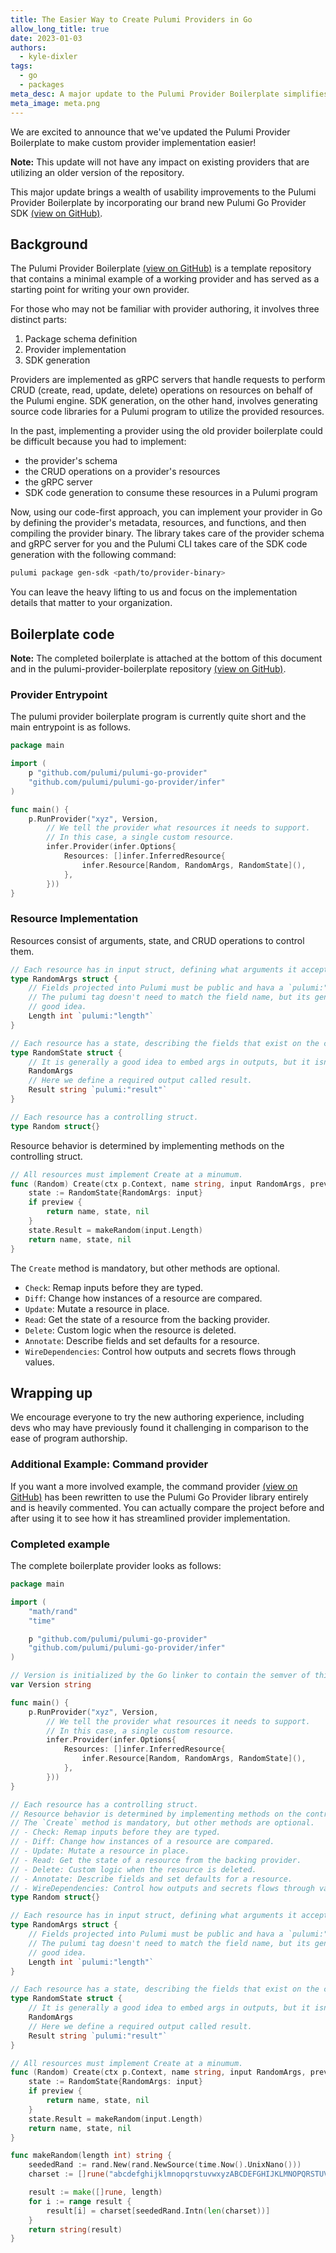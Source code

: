 ```yaml
---
title: The Easier Way to Create Pulumi Providers in Go
allow_long_title: true
date: 2023-01-03
authors: 
  - kyle-dixler
tags:
  - go
  - packages
meta_desc: A major update to the Pulumi Provider Boilerplate simplifies the provider development process.
meta_image: meta.png
---
```


We are excited to announce that we've updated the Pulumi Provider Boilerplate to make custom provider implementation easier!

**Note:** This update will not have any impact on existing providers that are utilizing an older version of the repository.

This major update brings a wealth of usability improvements to the Pulumi Provider Boilerplate by incorporating our brand
new Pulumi Go Provider SDK [(view on GitHub)](https://github.com/pulumi/pulumi-go-provider).

<!--more-->

## Background

The Pulumi Provider Boilerplate [(view on GitHub)](https://github.com/pulumi/pulumi-provider-boilerplate) is a template repository
that contains a minimal example of a working provider and has served as a starting point for writing your own provider.

For those who may not be familiar with provider authoring, it involves three distinct parts:

1. Package schema definition
2. Provider implementation
3. SDK generation

Providers are implemented as gRPC servers that handle requests to perform CRUD (create, read, update, delete) operations on resources on behalf of the Pulumi engine.
SDK generation, on the other hand, involves generating source code libraries for a Pulumi program to utilize the provided resources.

In the past, implementing a provider using the old provider boilerplate could be difficult because you had to implement:

- the provider's schema
- the CRUD operations on a provider's resources
- the gRPC server
- SDK code generation to consume these resources in a Pulumi program

Now, using our code-first approach, you can implement your provider in Go by defining the provider's metadata, resources, and functions, and then compiling the provider binary.
The library takes care of the provider schema and gRPC server for you and the Pulumi CLI takes care of the SDK code generation with the following command:

```bash
pulumi package gen-sdk <path/to/provider-binary>
```

You can leave the heavy lifting to us and focus on the implementation details that matter to your organization.

## Boilerplate code

**Note:** The completed boilerplate is attached at the bottom of this document and in the pulumi-provider-boilerplate repository [(view on GitHub)](https://github.com/pulumi/pulumi-provider-boilerplate).

### Provider Entrypoint

The pulumi provider boilerplate program is currently quite short and the main entrypoint is as follows.

```go
package main

import (
    p "github.com/pulumi/pulumi-go-provider"
    "github.com/pulumi/pulumi-go-provider/infer"
)

func main() {
    p.RunProvider("xyz", Version,
        // We tell the provider what resources it needs to support.
        // In this case, a single custom resource.
        infer.Provider(infer.Options{
            Resources: []infer.InferredResource{
                infer.Resource[Random, RandomArgs, RandomState](),
            },
        }))
}
```

### Resource Implementation

Resources consist of arguments, state, and CRUD operations to control them.

```go
// Each resource has in input struct, defining what arguments it accepts.
type RandomArgs struct {
    // Fields projected into Pulumi must be public and hava a `pulumi:"..."` tag.
    // The pulumi tag doesn't need to match the field name, but its generally a
    // good idea.
    Length int `pulumi:"length"`
}

// Each resource has a state, describing the fields that exist on the created resource.
type RandomState struct {
    // It is generally a good idea to embed args in outputs, but it isn't strictly necessary.
    RandomArgs
    // Here we define a required output called result.
    Result string `pulumi:"result"`
}

// Each resource has a controlling struct.
type Random struct{}
```

Resource behavior is determined by implementing methods on the controlling struct.

```go
// All resources must implement Create at a minumum.
func (Random) Create(ctx p.Context, name string, input RandomArgs, preview bool) (string, RandomState, error) {
    state := RandomState{RandomArgs: input}
    if preview {
        return name, state, nil
    }
    state.Result = makeRandom(input.Length)
    return name, state, nil
}
```

The `Create` method is mandatory, but other methods are optional.

- `Check`: Remap inputs before they are typed.
- `Diff`: Change how instances of a resource are compared.
- `Update`: Mutate a resource in place.
- `Read`: Get the state of a resource from the backing provider.
- `Delete`: Custom logic when the resource is deleted.
- `Annotate`: Describe fields and set defaults for a resource.
- `WireDependencies`: Control how outputs and secrets flows through values.

## Wrapping up

We encourage everyone to try the new authoring experience, including devs who may have previously found it challenging in comparison to the ease of program authorship.

### Additional Example: Command provider

If you want a more involved example, the command provider [(view on GitHub)](https://github.com/pulumi/pulumi-command/) has been
rewritten to use the Pulumi Go Provider library entirely and is heavily commented. You can actually compare the project before and after using it to see how it has streamlined
provider implementation.

### Completed example

The complete boilerplate provider looks as follows:

```go
package main

import (
    "math/rand"
    "time"

    p "github.com/pulumi/pulumi-go-provider"
    "github.com/pulumi/pulumi-go-provider/infer"
)

// Version is initialized by the Go linker to contain the semver of this build.
var Version string

func main() {
    p.RunProvider("xyz", Version,
        // We tell the provider what resources it needs to support.
        // In this case, a single custom resource.
        infer.Provider(infer.Options{
            Resources: []infer.InferredResource{
                infer.Resource[Random, RandomArgs, RandomState](),
            },
        }))
}

// Each resource has a controlling struct.
// Resource behavior is determined by implementing methods on the controlling struct.
// The `Create` method is mandatory, but other methods are optional.
// - Check: Remap inputs before they are typed.
// - Diff: Change how instances of a resource are compared.
// - Update: Mutate a resource in place.
// - Read: Get the state of a resource from the backing provider.
// - Delete: Custom logic when the resource is deleted.
// - Annotate: Describe fields and set defaults for a resource.
// - WireDependencies: Control how outputs and secrets flows through values.
type Random struct{}

// Each resource has in input struct, defining what arguments it accepts.
type RandomArgs struct {
    // Fields projected into Pulumi must be public and hava a `pulumi:"..."` tag.
    // The pulumi tag doesn't need to match the field name, but its generally a
    // good idea.
    Length int `pulumi:"length"`
}

// Each resource has a state, describing the fields that exist on the created resource.
type RandomState struct {
    // It is generally a good idea to embed args in outputs, but it isn't strictly necessary.
    RandomArgs
    // Here we define a required output called result.
    Result string `pulumi:"result"`
}

// All resources must implement Create at a minumum.
func (Random) Create(ctx p.Context, name string, input RandomArgs, preview bool) (string, RandomState, error) {
    state := RandomState{RandomArgs: input}
    if preview {
        return name, state, nil
    }
    state.Result = makeRandom(input.Length)
    return name, state, nil
}

func makeRandom(length int) string {
    seededRand := rand.New(rand.NewSource(time.Now().UnixNano()))
    charset := []rune("abcdefghijklmnopqrstuvwxyzABCDEFGHIJKLMNOPQRSTUVWXYZ0123456789")

    result := make([]rune, length)
    for i := range result {
        result[i] = charset[seededRand.Intn(len(charset))]
    }
    return string(result)
}
```
